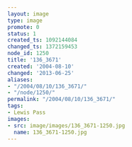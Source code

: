 ```yaml
---
layout: image
type: image
promote: 0
status: 1
created_ts: 1092144084
changed_ts: 1372159453
node_id: 1250
title: '136_3671'
created: '2004-08-10'
changed: '2013-06-25'
aliases:
- "/2004/08/10/136_3671/"
- "/node/1250/"
permalink: "/2004/08/10/136_3671/"
tags:
- Lewis Pass
images:
- src: image/images/136_3671-1250.jpg
  name: 136_3671-1250.jpg
---
```


